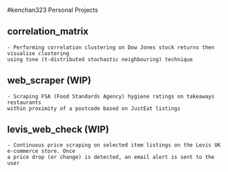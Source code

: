 #kenchan323 Personal Projects

correlation_matrix
-
    - Performing correlation clustering on Dow Jones stock returns then visualise clustering
    using tsne (t-distributed stochastic neighbouring) technique
    
web_scraper (WIP)
-
    - Scraping FSA (Food Standards Agency) hygiene ratings on takeaways restaurants
    within proximity of a postcode based on JustEat listings
    
levis_web_check (WIP)
-
    - Continuous price scraping on selected item listings on the Levis UK e-commerce store. Once
    a price drop (or change) is detected, an email alert is sent to the user 
